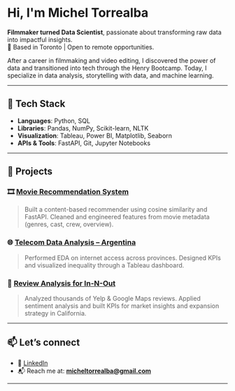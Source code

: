 # Hi, I'm Michel Torrealba

**Filmmaker turned Data Scientist**, passionate about transforming raw data into impactful insights.  
📍 Based in Toronto | Open to remote opportunities.

After a career in filmmaking and video editing, I discovered the power of data and transitioned into tech through the Henry Bootcamp. Today, I specialize in data analysis, storytelling with data, and machine learning.

---

## 🔧 Tech Stack

- **Languages**: Python, SQL
- **Libraries**: Pandas, NumPy, Scikit-learn, NLTK
- **Visualization**: Tableau, Power BI, Matplotlib, Seaborn
- **APIs & Tools**: FastAPI, Git, Jupyter Notebooks

---

## 🚀 Projects

### 🎞️ [Movie Recommendation System](https://github.com/micheltorrealba/recomendador-peliculas)
> Built a content-based recommender using cosine similarity and FastAPI. Cleaned and engineered features from movie metadata (genres, cast, crew, overview).

### 🌐 [Telecom Data Analysis – Argentina](https://github.com/micheltorrealba/telecom_analytics)
> Performed EDA on internet access across provinces. Designed KPIs and visualized inequality through a Tableau dashboard.

### 🍔 [Review Analysis for In-N-Out](https://github.com/JnPFernandez/Proyecto-Final-Data-Science)
> Analyzed thousands of Yelp & Google Maps reviews. Applied sentiment analysis and built KPIs for market insights and expansion strategy in California.

---

## 📫 Let’s connect

- 📄 [LinkedIn](https://www.linkedin.com/in/michel-torrealba/)
- 📬 Reach me at: **micheltorrealba@gmail.com**

---

